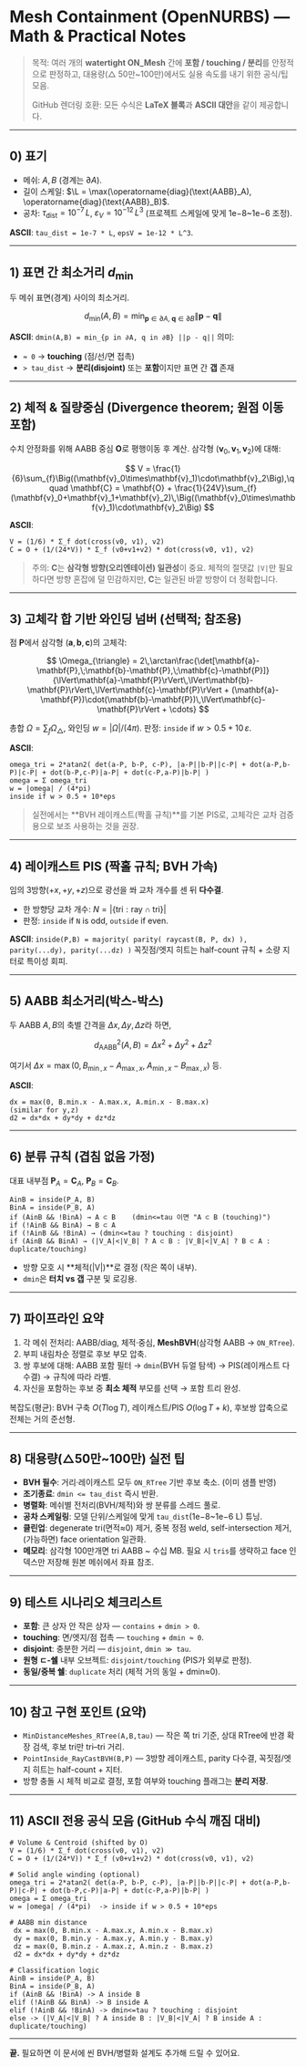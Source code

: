 # Mesh Containment (OpenNURBS) — Math & Practical Notes

> 목적: 여러 개의 **watertight ON\_Mesh** 간에 **포함 / touching / 분리**를 안정적으로 판정하고, 대용량(△ 50만\~100만)에서도 실용 속도를 내기 위한 공식/팁 모음.
>
> GitHub 렌더링 호환: 모든 수식은 **LaTeX 블록**과 **ASCII 대안**을 같이 제공합니다.

---

## 0) 표기

* 메쉬: $A, B$ (경계는 $\partial A$).
* 길이 스케일: $\L = \max(\operatorname{diag}(\text{AABB}_A), \operatorname{diag}(\text{AABB}_B)\$.
* 공차: $\tau_{\text{dist}} = 10^{-7}\,L$, $\varepsilon_V = 10^{-12}\,L^3$ (프로젝트 스케일에 맞게 1e−8\~1e−6 조정).

**ASCII**: `tau_dist = 1e-7 * L`, `epsV = 1e-12 * L^3`.

---

## 1) 표면 간 최소거리 $d_{\min}$

두 메쉬 표면(경계) 사이의 최소거리.

$$
 d_{\min}(A,B)
 = \min_{\mathbf{p}\in \partial A,\; \mathbf{q}\in \partial B} \lVert \mathbf{p} - \mathbf{q} \rVert
$$

**ASCII**: `dmin(A,B) = min_{p in ∂A, q in ∂B} ||p - q||`
의미:

* `≈ 0` → **touching** (점/선/면 접촉)
* `> tau_dist` → **분리(disjoint)** 또는 **포함**이지만 표면 간 **갭** 존재

---

## 2) 체적 & 질량중심 (Divergence theorem; 원점 이동 포함)

수치 안정화를 위해 AABB 중심 $\mathbf{O}$로 평행이동 후 계산.
삼각형 $(\mathbf{v}_0,\mathbf{v}_1,\mathbf{v}_2)$에 대해:

$$
V = \frac{1}{6}\sum_{f}\Big((\mathbf{v}_0\times\mathbf{v}_1)\cdot\mathbf{v}_2\Big),\qquad
\mathbf{C} = \mathbf{O} + \frac{1}{24V}\sum_{f}(\mathbf{v}_0+\mathbf{v}_1+\mathbf{v}_2)\,\Big((\mathbf{v}_0\times\mathbf{v}_1)\cdot\mathbf{v}_2\Big)
$$

**ASCII**:

```
V = (1/6) * Σ_f dot(cross(v0, v1), v2)
C = O + (1/(24*V)) * Σ_f (v0+v1+v2) * dot(cross(v0, v1), v2)
```

> 주의: $\mathbf{C}$는 **삼각형 방향(오리엔테이션) 일관성**이 중요. 체적의 절댓값 `|V|`만 필요하다면 방향 혼잡에 덜 민감하지만, $\mathbf{C}$는 일관된 바깥 방향이 더 정확합니다.

---

## 3) 고체각 합 기반 와인딩 넘버 (선택적; 참조용)

점 $\mathbf{P}$에서 삼각형 $(\mathbf{a},\mathbf{b},\mathbf{c})$의 고체각:

$$
\Omega_{\triangle} = 2\,\arctan\frac{\det[\mathbf{a}-\mathbf{P},\;\mathbf{b}-\mathbf{P},\;\mathbf{c}-\mathbf{P}]}{\lVert\mathbf{a}-\mathbf{P}\rVert\,\lVert\mathbf{b}-\mathbf{P}\rVert\,\lVert\mathbf{c}-\mathbf{P}\rVert + (\mathbf{a}-\mathbf{P})\cdot(\mathbf{b}-\mathbf{P})\,\lVert\mathbf{c}-\mathbf{P}\rVert + \cdots}
$$

총합 $\Omega = \sum_f \Omega_{\triangle}$,
와인딩 $w = |\Omega|/(4\pi)$.
판정: `inside` if $w > 0.5 + 10\,\varepsilon$.

**ASCII**:

```
omega_tri = 2*atan2( det(a-P, b-P, c-P), |a-P||b-P||c-P| + dot(a-P,b-P)|c-P| + dot(b-P,c-P)|a-P| + dot(c-P,a-P)|b-P| )
omega = Σ omega_tri
w = |omega| / (4*pi)
inside if w > 0.5 + 10*eps
```

> 실전에서는 \*\*BVH 레이캐스트(짝홀 규칙)\*\*를 기본 PIS로, 고체각은 교차 검증용으로 보조 사용하는 것을 권장.

---

## 4) 레이캐스트 PIS (짝홀 규칙; BVH 가속)

임의 3방향($+x,+y,+z$)으로 광선을 쏴 교차 개수를 센 뒤 **다수결**.

* 한 방향당 교차 개수: $N = |\{\text{tri} : \text{ray} \cap \text{tri}\}|$
* 판정: `inside` if `N` is odd, `outside` if even.

**ASCII**: `inside(P,B) = majority( parity( raycast(B, P, dx) ), parity(...dy), parity(...dz) )`
꼭짓점/엣지 히트는 half-count 규칙 + 소량 지터로 특이성 회피.

---

## 5) AABB 최소거리(박스-박스)

두 AABB $A,B$의 축별 간격을 $\Delta x,\Delta y,\Delta z$라 하면,

$$
 d^2_{\text{AABB}}(A,B) = \Delta x^2 + \Delta y^2 + \Delta z^2
$$

여기서 $\Delta x = \max(0, B_{\min,x}-A_{\max,x},\; A_{\min,x}-B_{\max,x})$ 등.

**ASCII**:

```
dx = max(0, B.min.x - A.max.x, A.min.x - B.max.x)
(similar for y,z)
d2 = dx*dx + dy*dy + dz*dz
```

---

## 6) 분류 규칙 (겹침 없음 가정)

대표 내부점 $\mathbf{P}_A=\mathbf{C}_A$, $\mathbf{P}_B=\mathbf{C}_B$.

```
AinB = inside(P_A, B)
BinA = inside(P_B, A)
if (AinB && !BinA) → A ⊂ B    (dmin<=tau 이면 "A ⊂ B (touching)")
if (!AinB && BinA) → B ⊂ A
if (!AinB && !BinA) → (dmin<=tau ? touching : disjoint)
if (AinB && BinA) → (|V_A|<|V_B| ? A ⊂ B : |V_B|<|V_A| ? B ⊂ A : duplicate/touching)
```

* 방향 모호 시 \*\*체적(|V|)\*\*로 결정 (작은 쪽이 내부).
* `dmin`은 **터치 vs 갭** 구분 및 로깅용.

---

## 7) 파이프라인 요약

1. 각 메쉬 전처리: AABB/diag, 체적·중심, **MeshBVH**(삼각형 AABB → `ON_RTree`).
2. 부피 내림차순 정렬로 후보 부모 압축.
3. 쌍 후보에 대해: AABB 포함 필터 → `dmin`(BVH 듀얼 탐색) → PIS(레이캐스트 다수결) → 규칙에 따라 라벨.
4. 자신을 포함하는 후보 중 **최소 체적** 부모를 선택 → 포함 트리 완성.

복잡도(평균): BVH 구축 $O(T\log T)$, 레이캐스트/PIS $O(\log T + k)$, 후보쌍 압축으로 전체는 거의 준선형.

---

## 8) 대용량(△50만\~100만) 실전 팁

* **BVH 필수**: 거리·레이캐스트 모두 `ON_RTree` 기반 후보 축소. (이미 샘플 반영)
* **조기종료**: `dmin <= tau_dist` 즉시 반환.
* **병렬화**: 메쉬별 전처리(BVH/체적)와 쌍 분류를 스레드 풀로.
* **공차 스케일링**: 모델 단위/스케일에 맞게 `tau_dist`(1e−8\~1e−6 L) 튜닝.
* **클린업**: degenerate tri(면적≈0) 제거, 중복 정점 weld, self-intersection 제거, (가능하면) face orientation 일관화.
* **메모리**: 삼각형 100만개면 tri AABB \~ 수십 MB. 필요 시 `tris`를 생략하고 face 인덱스만 저장해 원본 메쉬에서 좌표 참조.

---

## 9) 테스트 시나리오 체크리스트

* **포함**: 큰 상자 안 작은 상자 — `contains` + `dmin > 0`.
* **touching**: 면/엣지/점 접촉 — `touching` + `dmin ≈ 0`.
* **disjoint**: 충분한 거리 — `disjoint`, `dmin ≫ tau`.
* **원형 ㄷ-쉘** 내부 오브젝트: `disjoint/touching` (PIS가 외부로 판정).
* **동일/중복 쉘**: `duplicate` 처리 (체적 거의 동일 + dmin≈0).

---

## 10) 참고 구현 포인트 (요약)

* `MinDistanceMeshes_RTree(A,B,tau)` — 작은 쪽 tri 기준, 상대 RTree에 반경 확장 검색, 후보 tri만 tri–tri 거리.
* `PointInside_RayCastBVH(B,P)` — 3방향 레이캐스트, parity 다수결, 꼭짓점/엣지 히트는 half-count + 지터.
* 방향 충돌 시 체적 비교로 결정, 포함 여부와 touching 플래그는 **분리 저장**.

---

## 11) ASCII 전용 공식 모음 (GitHub 수식 깨짐 대비)

```
# Volume & Centroid (shifted by O)
V = (1/6) * Σ_f dot(cross(v0, v1), v2)
C = O + (1/(24*V)) * Σ_f (v0+v1+v2) * dot(cross(v0, v1), v2)

# Solid angle winding (optional)
omega_tri = 2*atan2( det(a-P, b-P, c-P), |a-P||b-P||c-P| + dot(a-P,b-P)|c-P| + dot(b-P,c-P)|a-P| + dot(c-P,a-P)|b-P| )
omega = Σ omega_tri
w = |omega| / (4*pi)  -> inside if w > 0.5 + 10*eps

# AABB min distance
 dx = max(0, B.min.x - A.max.x, A.min.x - B.max.x)
 dy = max(0, B.min.y - A.max.y, A.min.y - B.max.y)
 dz = max(0, B.min.z - A.max.z, A.min.z - B.max.z)
 d2 = dx*dx + dy*dy + dz*dz

# Classification logic
AinB = inside(P_A, B)
BinA = inside(P_B, A)
if (AinB && !BinA) -> A inside B
elif (!AinB && BinA) -> B inside A
elif (!AinB && !BinA) -> dmin<=tau ? touching : disjoint
else -> (|V_A|<|V_B| ? A inside B : |V_B|<|V_A| ? B inside A : duplicate/touching)
```

---

**끝.** 필요하면 이 문서에 씬 BVH/병렬화 설계도 추가해 드릴 수 있어요.
